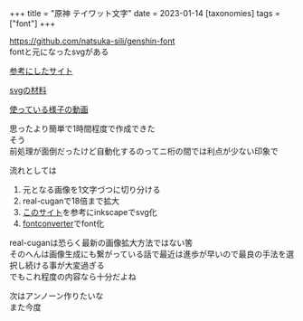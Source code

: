 +++
title = "原神 テイワット文字"
date = 2023-01-14
[taxonomies]
tags = ["font"]
+++

<https://github.com/natsuka-sili/genshin-font>\
fontと元になったsvgがある

[参考にしたサイト](https://aramugi.com/?p=1754)

[svgの材料](https://genshin-impact.fandom.com/wiki/Latin-Based_Language)

[使っている様子の動画](https://twitter.com/natsuka_sili/status/1613917756038217732?s=20&t=Bb4dIUmhi4964CoLGscPyg)

思ったより簡単で1時間程度で作成できた\
そう\
前処理が面倒だったけど自動化するのってニ桁の間では利点が少ない印象で

流れとしては

1. 元となる画像を1文字づつに切り分ける
1. real-cuganで18倍まで拡大
1. [このサイト](https://aramugi.com/?p=1754)を参考にinkscapeでsvg化
1. [fontconverter](https://www.fontconverter.org/)でfont化

real-cuganは恐らく最新の画像拡大方法ではない筈\
そのへんは画像生成にも繋がっている話で最近は進歩が早いので最良の手法を選択し続ける事が大変過ぎる\
でもこれ程度の内容なら十分だよね

次はアンノーン作りたいな\
また今度